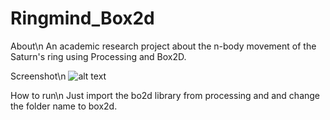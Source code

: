 # Ringmind_Box2d

About\n
An academic research project about the n-body movement of the Saturn's ring using Processing and Box2D.

Screenshot\n
![alt text](https://user-images.githubusercontent.com/32347376/172460565-10a2bbd7-fb4d-462c-875c-7201a94c6700.png)

How to run\n
Just import the bo2d library from processing and and change the folder name to box2d.
